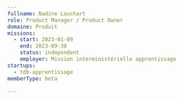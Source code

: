 ```yaml
---
fullname: Nadine Louchart
role: Product Manager / Product Owner
domaine: Produit
missions:
  - start: 2023-01-09
    end: 2023-09-30
    status: independent
    employer: Mission interministérielle apprentissage
startups:
  - tdb-apprentissage
memberType: beta

---
```



